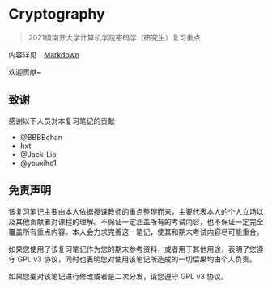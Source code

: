 # Cryptography

> 2021级南开大学计算机学院密码学（研究生）复习重点

内容详见：[Markdown](./note.md)

欢迎贡献~

## 致谢

感谢以下人员对本复习笔记的贡献

- @BBBBchan
- hxt
- @Jack-Lio
- @youxiho1

## 免责声明

该复习笔记主要由本人依据授课教师的重点整理而来，主要代表本人的个人立场以及其他贡献者对课程的理解。不保证一定涵盖所有的考试内容，也不保证一定完全覆盖所有重点内容。本人会力求完善这一笔记，使其和期末考试内容尽可能重合。

如果您使用了该复习笔记作为您的期末参考资料，或者用于其他用途，表明了您遵守 GPL v3 协议，同时也表明您对使用该笔记所造成的一切后果均由个人负责。

如果您要对该笔记进行修改或者是二次分发，请您遵守 GPL v3 协议。
